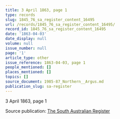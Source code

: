```yaml
---
title: 3 April 1863, page 1
type: records
slug: 1845_76_sa_register_content_16495
url: /records/1845_76_sa_register_content_16495/
record_id: 1845_76_sa_register_content_16495
date: '1863-04-03'
date_display: null
volume: null
issue_number: null
page: '1'
article_type: other
issue_reference: 1863-04-03, page 1
people_mentioned: []
places_mentioned: []
topics: []
source_document: 1985-87_Northern__Argus.md
publication_slug: sa-register
---
```


3 April 1863, page 1

Source publication: [The South Australian Register](/publications/sa-register/)
